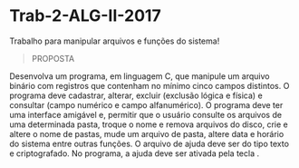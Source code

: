 # Trab-2-ALG-II-2017
Trabalho para manipular arquivos e funções do sistema!


 >PROPOSTA
 
 Desenvolva um programa, em linguagem C, que manipule um arquivo binário com registros que contenham no mínimo cinco campos distintos. O programa deve cadastrar, alterar, excluir (exclusão lógica e física) e consultar (campo numérico e campo alfanumérico).
O programa deve ter uma interface amigável e, permitir que o usuário consulte os arquivos de uma determinada pasta, troque o nome e remova arquivos do disco, crie e altere o nome de pastas, mude um arquivo de pasta, altere data e horário do sistema entre outras funções.
O arquivo de ajuda deve ser do tipo texto e criptografado. No programa, a ajuda deve ser ativada pela tecla <F1>.
